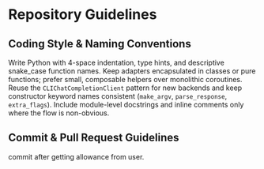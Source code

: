 # Repository Guidelines

## Coding Style & Naming Conventions

Write Python with 4-space indentation, type hints, and descriptive snake_case function names. Keep adapters encapsulated in classes or pure functions; prefer small, composable helpers over monolithic coroutines. Reuse the `CLIChatCompletionClient` pattern for new backends and keep constructor keyword names consistent (`make_argv`, `parse_response`, `extra_flags`). Include module-level docstrings and inline comments only where the flow is non-obvious.

## Commit & Pull Request Guidelines

commit after getting allowance from user.
